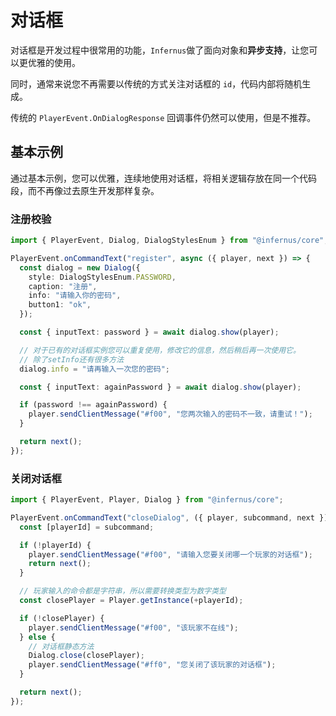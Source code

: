 # 对话框

对话框是开发过程中很常用的功能，`Infernus`做了面向对象和**异步支持**，让您可以更优雅的使用。

同时，通常来说您不再需要以传统的方式关注对话框的 `id`，代码内部将随机生成。

传统的 `PlayerEvent.OnDialogResponse` 回调事件仍然可以使用，但是不推荐。

## 基本示例

通过基本示例，您可以优雅，连续地使用对话框，将相关逻辑存放在同一个代码段，而不再像过去原生开发那样复杂。

### 注册校验

```ts
import { PlayerEvent, Dialog, DialogStylesEnum } from "@infernus/core";

PlayerEvent.onCommandText("register", async ({ player, next }) => {
  const dialog = new Dialog({
    style: DialogStylesEnum.PASSWORD,
    caption: "注册",
    info: "请输入你的密码",
    button1: "ok",
  });

  const { inputText: password } = await dialog.show(player);

  // 对于已有的对话框实例您可以重复使用，修改它的信息，然后稍后再一次使用它。
  // 除了setInfo还有很多方法
  dialog.info = "请再输入一次您的密码";

  const { inputText: againPassword } = await dialog.show(player);

  if (password !== againPassword) {
    player.sendClientMessage("#f00", "您两次输入的密码不一致，请重试！");
  }

  return next();
});
```

### 关闭对话框

```ts
import { PlayerEvent, Player, Dialog } from "@infernus/core";

PlayerEvent.onCommandText("closeDialog", ({ player, subcommand, next }) => {
  const [playerId] = subcommand;

  if (!playerId) {
    player.sendClientMessage("#f00", "请输入您要关闭哪一个玩家的对话框");
    return next();
  }

  // 玩家输入的命令都是字符串，所以需要转换类型为数字类型
  const closePlayer = Player.getInstance(+playerId);

  if (!closePlayer) {
    player.sendClientMessage("#f00", "该玩家不在线");
  } else {
    // 对话框静态方法
    Dialog.close(closePlayer);
    player.sendClientMessage("#ff0", "您关闭了该玩家的对话框");
  }

  return next();
});
```
